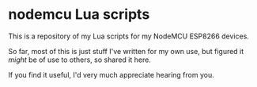 # nodemcu Lua scripts

This is a repository of my Lua scripts for my NodeMCU ESP8266 devices.

So far, most of this is just stuff I've written for my own use, but figured it *might* be of use to others, so shared it here.

If you find it useful, I'd very much appreciate hearing from you.


